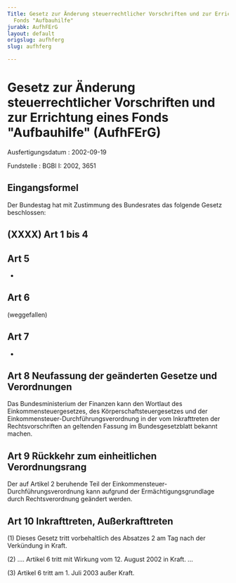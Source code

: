 ```yaml
---
Title: Gesetz zur Änderung steuerrechtlicher Vorschriften und zur Errichtung eines
  Fonds "Aufbauhilfe"
jurabk: AufhFErG
layout: default
origslug: aufhferg
slug: aufhferg

---
```


# Gesetz zur Änderung steuerrechtlicher Vorschriften und zur Errichtung eines Fonds "Aufbauhilfe" (AufhFErG)

Ausfertigungsdatum
:   2002-09-19

Fundstelle
:   BGBl I: 2002, 3651

## Eingangsformel

Der Bundestag hat mit Zustimmung des Bundesrates das folgende Gesetz
beschlossen:

## (XXXX) Art 1 bis 4

## Art 5

-

## Art 6

(weggefallen)

## Art 7

-

## Art 8 Neufassung der geänderten Gesetze und Verordnungen

Das Bundesministerium der Finanzen kann den Wortlaut des
Einkommensteuergesetzes, des Körperschaftsteuergesetzes und der
Einkommensteuer-Durchführungsverordnung in der vom Inkrafttreten der
Rechtsvorschriften an geltenden Fassung im Bundesgesetzblatt bekannt
machen.

## Art 9 Rückkehr zum einheitlichen Verordnungsrang

Der auf Artikel 2 beruhende Teil der Einkommensteuer-
Durchführungsverordnung kann aufgrund der Ermächtigungsgrundlage durch
Rechtsverordnung geändert werden.

## Art 10 Inkrafttreten, Außerkrafttreten

(1) Dieses Gesetz tritt vorbehaltlich des Absatzes 2 am Tag nach der
Verkündung in Kraft.

(2) .... Artikel 6 tritt mit Wirkung vom 12. August 2002 in Kraft. ...

(3) Artikel 6 tritt am 1. Juli 2003 außer Kraft.


